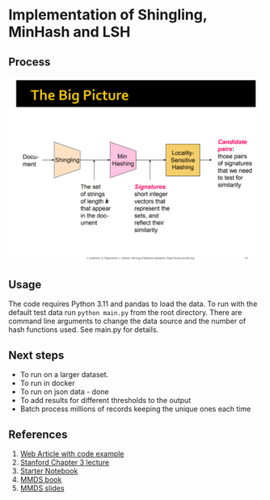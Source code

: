 # Implementation of Shingling, MinHash and LSH  

## Process

![Stanford slides image](docs/process.png "Process Overview")

## Usage
The code requires Python 3.11 and pandas to load the data.
To run with the default test data run `python main.py` from the root directory.
There are command line arguments to change the data source and the number of hash functions used. See main.py for details.

## Next steps  
* To run on a larger dataset. 
* To run in docker
* To run on json data - done
* To add results for different thresholds to the output
* Batch process millions of records keeping the unique ones each time


## References
1. [Web Article with code example](https://www.codemotion.com/magazine/backend/fast-document-similarity-in-python-minhashlsh/)
2. [Stanford Chapter 3 lecture](https://www.youtube.com/watch?v=dRWO3il-jjA)
3. [Starter Notebook](https://github.com/nicoDs96/Document-Similarity-using-Python-and-PySpark/blob/master/LSH/DM_HW2_Ex2.ipynb)
4. [MMDS book](http://infolab.stanford.edu/~ullman/mmds/book.pdf)
5. [MMDS slides](http://www.mmds.org/mmds/v2.1/ch03-lsh.pdf)
